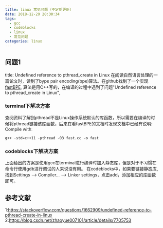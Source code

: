 ```yaml
---
title: linux 常见问题（不定期更新）
date: 2018-12-20 20:30:34
tags: 
  - gcc
  - codeblocks
  - linux
  - 常见问题
categories: linux
---
```


## 问题1
title: Undefined reference to pthread_create in Linux
在阅读自然语言处理的一篇论文时，读到了bype pair encoding(bpe)算法。在github找到了一个实现[fastBPE](https://github.com/glample/fastBPE), 算法是用C++写的，在编译的过程中遇到了问题"Undefined reference to pthread_create in Linux", 

### terminal下解决方案
查阅资料了解到pthread不是Linux操作系统默认的库函数，所以需要在编译的时候将pthread链接该库函数，后来在看fastBPE的文档时发现文档中已经有说明:
Compile with:
``` shell
g++ -std=c++11 -pthread -O3 fast.cc -o fast
```

### codeblocks下解决方案
上面给出的方案是使用gcc在terminal进行编译时加入静态库，但是对于不习惯在命令行使用gdb进行调试的人来说没有用。
在codeblocks中，如果要链接静态库,找到Settings --> Compiler... --> Linker settings，点击add，添加相应的库函数即可。


## 参考文献
1:<https://stackoverflow.com/questions/1662909/undefined-reference-to-pthread-create-in-linux>
2:<https://blog.csdn.net/zhaoyue007101/article/details/7705753>
